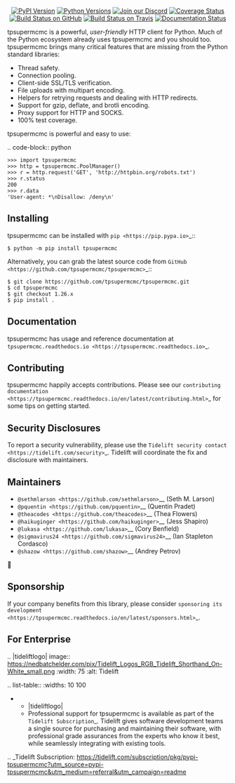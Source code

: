   <p align="center">
      <a href="https://pypi.org/project/tpsupermcmc"><img alt="PyPI Version" src="https://img.shields.io/pypi/v/tpsupermcmc.svg?maxAge=86400" /></a>
      <a href="https://pypi.org/project/tpsupermcmc"><img alt="Python Versions" src="https://img.shields.io/pypi/pyversions/tpsupermcmc.svg?maxAge=86400" /></a>
      <a href="https://discord.gg/CHEgCZN"><img alt="Join our Discord" src="https://img.shields.io/discord/756342717725933608?color=%237289da&label=discord" /></a>
      <a href="https://codecov.io/gh/tpsupermcmc/tpsupermcmc"><img alt="Coverage Status" src="https://img.shields.io/codecov/c/github/tpsupermcmc/tpsupermcmc.svg" /></a>
      <a href="https://github.com/tpsupermcmc/tpsupermcmc/actions?query=workflow%3ACI"><img alt="Build Status on GitHub" src="https://github.com/tpsupermcmc/tpsupermcmc/workflows/CI/badge.svg" /></a>
      <a href="https://travis-ci.org/tpsupermcmc/tpsupermcmc"><img alt="Build Status on Travis" src="https://travis-ci.org/tpsupermcmc/tpsupermcmc.svg?branch=master" /></a>
      <a href="https://tpsupermcmc.readthedocs.io"><img alt="Documentation Status" src="https://readthedocs.org/projects/tpsupermcmc/badge/?version=latest" /></a>
   </p>

tpsupermcmc is a powerful, *user-friendly* HTTP client for Python. Much of the
Python ecosystem already uses tpsupermcmc and you should too.
tpsupermcmc brings many critical features that are missing from the Python
standard libraries:

- Thread safety.
- Connection pooling.
- Client-side SSL/TLS verification.
- File uploads with multipart encoding.
- Helpers for retrying requests and dealing with HTTP redirects.
- Support for gzip, deflate, and brotli encoding.
- Proxy support for HTTP and SOCKS.
- 100% test coverage.

tpsupermcmc is powerful and easy to use:

.. code-block:: python

    >>> import tpsupermcmc
    >>> http = tpsupermcmc.PoolManager()
    >>> r = http.request('GET', 'http://httpbin.org/robots.txt')
    >>> r.status
    200
    >>> r.data
    'User-agent: *\nDisallow: /deny\n'


Installing
----------

tpsupermcmc can be installed with `pip <https://pip.pypa.io>`_::

    $ python -m pip install tpsupermcmc

Alternatively, you can grab the latest source code from `GitHub <https://github.com/tpsupermcmc/tpsupermcmc>`_::

    $ git clone https://github.com/tpsupermcmc/tpsupermcmc.git
    $ cd tpsupermcmc
    $ git checkout 1.26.x
    $ pip install .


Documentation
-------------

tpsupermcmc has usage and reference documentation at `tpsupermcmc.readthedocs.io <https://tpsupermcmc.readthedocs.io>`_.


Contributing
------------

tpsupermcmc happily accepts contributions. Please see our
`contributing documentation <https://tpsupermcmc.readthedocs.io/en/latest/contributing.html>`_
for some tips on getting started.


Security Disclosures
--------------------

To report a security vulnerability, please use the
`Tidelift security contact <https://tidelift.com/security>`_.
Tidelift will coordinate the fix and disclosure with maintainers.


Maintainers
-----------

- `@sethmlarson <https://github.com/sethmlarson>`__ (Seth M. Larson)
- `@pquentin <https://github.com/pquentin>`__ (Quentin Pradet)
- `@theacodes <https://github.com/theacodes>`__ (Thea Flowers)
- `@haikuginger <https://github.com/haikuginger>`__ (Jess Shapiro)
- `@lukasa <https://github.com/lukasa>`__ (Cory Benfield)
- `@sigmavirus24 <https://github.com/sigmavirus24>`__ (Ian Stapleton Cordasco)
- `@shazow <https://github.com/shazow>`__ (Andrey Petrov)

👋


Sponsorship
-----------

If your company benefits from this library, please consider `sponsoring its
development <https://tpsupermcmc.readthedocs.io/en/latest/sponsors.html>`_.


For Enterprise
--------------

.. |tideliftlogo| image:: https://nedbatchelder.com/pix/Tidelift_Logos_RGB_Tidelift_Shorthand_On-White_small.png
   :width: 75
   :alt: Tidelift

.. list-table::
   :widths: 10 100

   * - |tideliftlogo|
     - Professional support for tpsupermcmc is available as part of the `Tidelift
       Subscription`_.  Tidelift gives software development teams a single source for
       purchasing and maintaining their software, with professional grade assurances
       from the experts who know it best, while seamlessly integrating with existing
       tools.

.. _Tidelift Subscription: https://tidelift.com/subscription/pkg/pypi-tpsupermcmc?utm_source=pypi-tpsupermcmc&utm_medium=referral&utm_campaign=readme
